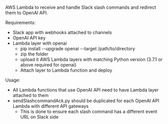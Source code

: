 AWS Lambda to receive and handle Slack slash commands and redirect them to OpenAI API.

Requirements:
- Slack app with webhooks attached to channels
- OpenAI API key
- Lambda layer with openai
    - pip install --upgrade openai --target /path/to/directory
    - zip the folder
    - upload it AWS Lambda layers with matching Python version (3.7.1 or above required for openai)
    - Attach layer to Lambda function and deploy

Usage:
- All Lambda functions that use OpenAI API need to have Lambda layer attached to them
- sendSlashcommandAck.py should be duplicated for each OpenAI API Lambda with different API gateways
    - This is done to ensure each slash command has a different event URL on Slack side